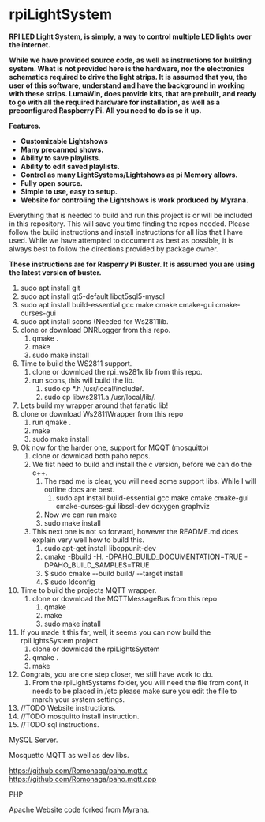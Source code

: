 # rpiLightSystem
<b>RPI LED Light System, is simply, a way to control multiple LED lights over the internet.

While we have provided source code, as well as instructions for building system.  What is not provided here is the hardware, nor the electronics schematics required to drive the light strips. It is assumed that you, the user of this software, understand and have the background in working with these strips.  LumaWin, does provide kits, that are prebuilt, and ready to go with all the required hardware for installation, as well as a preconfigured Raspberry Pi.  All you need to do is se it up.

Features.
* Customizable Lightshows
* Many precanned shows.
* Ability to save playlists.
* Ability to edit saved playlists.
* Control as many LightSystems/Lightshows as pi Memory allows.
* Fully open source.
* Simple to use, easy to setup.
* Website for controling the Lightshows is work produced by Myrana.
</b>

Everything that is needed to build and run this project is or will be included in this repository. This will save you time finding the repos needed.  Please follow the build instructions and install instructions for all libs that I have used.  While we have attempted to document as best as possible, it is always best to follow the directions provided by package owner.

<b>These instructions are for Rasperry Pi Buster. It is assumed you are using the latest version of buster.</b>

1. sudo apt install git
2. sudo apt install qt5-default libqt5sql5-mysql
3. sudo apt install build-essential gcc make cmake cmake-gui cmake-curses-gui
4. sudo apt install scons (Needed for Ws2811lib.
5. clone or download DNRLogger from this repo.  
    1. qmake .
    2. make
    3. sudo make install
6. Time to build the WS2811 support.
    1. clone or download the rpi_ws281x lib from  this repo.
    2. run scons, this will build the lib.
        1. sudo  cp *.h /usr/local/include/.
        2. sudo cp libws2811.a /usr/local/lib/.
7. Lets build my wrapper around that fanatic lib!
8. clone or download Ws2811Wrapper from this repo
    1. run qmake .
    2. make
    3. sudo make install
9. Ok now for the harder one, support for MQQT (mosquitto)
    1. clone or download both paho repos.
    2. We fist need to build and install the c version, before we can do the c++.
        1. The read me is clear, you will need some support libs.  While I will outline docs are best.
            1. sudo apt install build-essential gcc make cmake cmake-gui cmake-curses-gui libssl-dev doxygen graphviz
        2. Now we can run make
        3. sudo make install
    3. This next one is not so forward, however the README.md does explain very well how to build this.
        1. sudo apt-get install libcppunit-dev
        2. cmake -Bbuild -H. -DPAHO_BUILD_DOCUMENTATION=TRUE -DPAHO_BUILD_SAMPLES=TRUE
        3. $ sudo cmake --build build/ --target install
        4. $ sudo ldconfig
10. Time to build the projects MQTT wrapper.
    1. clone or download the MQTTMessageBus from this repo
        1. qmake .
        2. make
        3. sudo make install
11. If you made it this far, well, it seems you can now build the rpiLightsSystem project.
    1. clone or download the rpiLightsSystem
    2. qmake .
    3. make
12. Congrats, you are one step closer, we still have work to do.
    1. From the rpiLightSystems folder, you will need the file from conf, it needs to be placed in /etc please make sure you edit the file to march your system settings.
13. //TODO Website instructions.
14. //TODO mosquitto install instruction. 
15. //TODO sql instructions.





MySQL Server.

Mosquetto MQTT as well as dev libs.

  https://github.com/Romonaga/paho.mqtt.c
  https://github.com/Romonaga/paho.mqtt.cpp

PHP


Apache
  Website code forked from Myrana.

